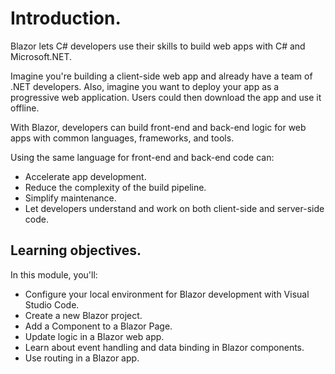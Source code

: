 # Introduction.
Blazor lets C# developers use their skills to build web apps with C# and Microsoft.NET.

Imagine you're building a client-side web app and already have a team of .NET developers. Also, imagine you want to deploy your app as a progressive web application. Users could then download the app and use it offline.

With Blazor, developers can build front-end and back-end logic for web apps with common languages, frameworks, and tools.

Using the same language for front-end and back-end code can:
* Accelerate app development.
* Reduce the complexity of the build pipeline.
* Simplify maintenance.
* Let developers understand and work on both client-side and server-side code.

## Learning objectives.
In this module, you'll:
* Configure your local environment for Blazor development with Visual Studio Code.
* Create a new Blazor project.
* Add a Component to a Blazor Page.
* Update logic in a Blazor web app.
* Learn about event handling and data binding in Blazor components.
* Use routing in a Blazor app.